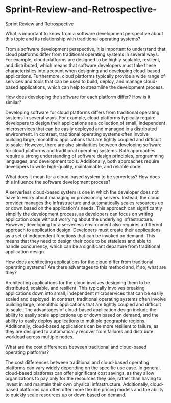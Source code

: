 # Sprint-Review-and-Retrospective-
Sprint Review and Retrospective 

What is important to know from a software development perspective about this topic and its relationship with traditional operating systems?

From a software development perspective, it is important to understand that cloud platforms differ from traditional operating systems in several ways. For example, cloud platforms are designed to be highly scalable, resilient, and distributed, which means that software developers must take these characteristics into account when designing and developing cloud-based applications. Furthermore, cloud platforms typically provide a wide range of services and tools that can be used to build, deploy, and manage cloud-based applications, which can help to streamline the development process.

How does developing the software for each platform differ? How is it similar?

Developing software for cloud platforms differs from traditional operating systems in several ways. For example, cloud platforms typically require developers to design their applications as a collection of small, independent microservices that can be easily deployed and managed in a distributed environment. In contrast, traditional operating systems often involve building large, monolithic applications that are tightly coupled and difficult to scale.
However, there are also similarities between developing software for cloud platforms and traditional operating systems. Both approaches require a strong understanding of software design principles, programming languages, and development tools. Additionally, both approaches require developers to write high-quality, maintainable, and reliable code.


What does it mean for a cloud-based system to be serverless? How does this influence the software development process?

A serverless cloud-based system is one in which the developer does not have to worry about managing or provisioning servers. Instead, the cloud provider manages the infrastructure and automatically scales resources up or down based on the application's needs. This approach can significantly simplify the development process, as developers can focus on writing application code without worrying about the underlying infrastructure.
However, developing for a serverless environment also requires a different approach to application design. Developers must create their applications as a set of independent functions that can be invoked on demand. This means that they need to design their code to be stateless and able to handle concurrency, which can be a significant departure from traditional application design.

How does architecting applications for the cloud differ from traditional operating systems? Are there advantages to this method and, if so, what are they?

Architecting applications for the cloud involves designing them to be distributed, scalable, and resilient. This typically involves breaking applications down into small, independent microservices that can be easily scaled and deployed. In contrast, traditional operating systems often involve building large, monolithic applications that are tightly coupled and difficult to scale.
The advantages of cloud-based application design include the ability to easily scale applications up or down based on demand, and the ability to easily deploy applications to multiple geographic regions. Additionally, cloud-based applications can be more resilient to failure, as they are designed to automatically recover from failures and distribute workload across multiple nodes.

What are the cost differences between traditional and cloud-based operating platforms?

The cost differences between traditional and cloud-based operating platforms can vary widely depending on the specific use case. In general, cloud-based platforms can offer significant cost savings, as they allow organizations to pay only for the resources they use, rather than having to invest in and maintain their own physical infrastructure. Additionally, cloud-based platforms can often offer more flexible pricing models and the ability to quickly scale resources up or down based on demand.
